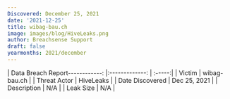 ```yaml
---
Discovered: December 25, 2021
date: '2021-12-25'
title: wibag-bau.ch
image: images/blog/HiveLeaks.png
author: Breachsense Support
draft: false
yearmonths: 2021/december
---
```


| Data Breach Report------------:   |:-------------:    | :-----:|
| Victim    | wibag-bau.ch      | 
| Threat Actor    | HiveLeaks      | 
| Date Discovered    | Dec 25, 2021      | 
| Description    | N/A      | 
| Leak Size    | N/A      | 

